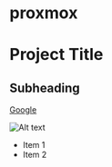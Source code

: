 # proxmox

# Project Title  
## Subheading  


[Google](https://google.com)




![Alt text](image-url.png)




- Item 1  
- Item 2  
